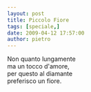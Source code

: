 ```yaml
---
layout: post
title: Piccolo Fiore
tags: [speciale,]
date: 2009-04-12 17:57:00
author: pietro
---
```

Non quanto lungamente<br/>ma un tocco d'amore,<br/>per questo al diamante<br/>preferisco un fiore.
